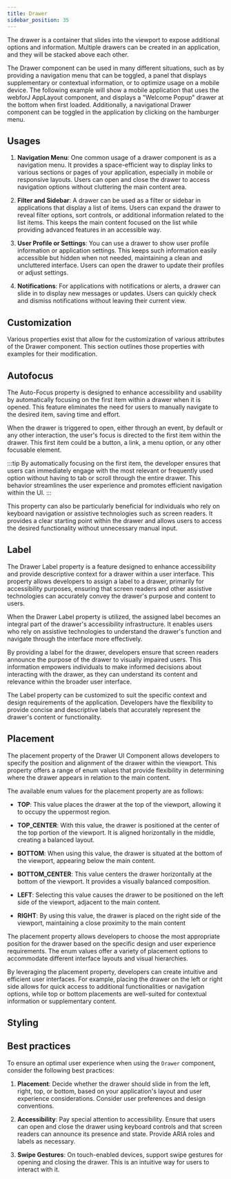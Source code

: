 ```yaml
---
title: Drawer
sidebar_position: 35
---
```

<DocChip chip="shadow" />
<DocChip chip="name" label="dwc-drawer" />
<DocChip chip='since' label='24.00' />
<JavadocLink type="drawer" location="com/webforj/component/drawer/Drawer" top='true'/>

The drawer is a container that slides into the viewport to expose additional options and information. Multiple drawers can be created in an application, and they will be stacked above each other.

The Drawer component can be used in many different situations, such as by providing a navigation menu that can be toggled, a panel that displays supplementary or contextual information, or to optimize usage on a mobile device. The following example will show a mobile application that uses the webforJ AppLayout component, and displays a "Welcome Popup" drawer at the bottom when first loaded. Additionally, a navigational Drawer component can be toggled in the application by clicking on the hamburger menu.

<AppLayoutViewer path='/webforj/drawerwelcome?' mobile='true'
javaE='https://raw.githubusercontent.com/webforj/webforj-documentation/refs/heads/main/src/main/java/com/webforj/samples/views/drawer/DrawerWelcomeView.java'
cssURL='https://raw.githubusercontent.com/webforj/webforj-documentation/main/src/main/resources/static/css/drawer/drawerWelcome.css'
/>

## Usages

1. **Navigation Menu**: One common usage of a drawer component is as a navigation menu. It provides a space-efficient way to display links to various sections or pages of your application, especially in mobile or responsive layouts. Users can open and close the drawer to access navigation options without cluttering the main content area.

2. **Filter and Sidebar**: A drawer can be used as a filter or sidebar in applications that display a list of items. Users can expand the drawer to reveal filter options, sort controls, or additional information related to the list items. This keeps the main content focused on the list while providing advanced features in an accessible way.

3. **User Profile or Settings**: You can use a drawer to show user profile information or application settings. This keeps such information easily accessible but hidden when not needed, maintaining a clean and uncluttered interface. Users can open the drawer to update their profiles or adjust settings.

4. **Notifications**: For applications with notifications or alerts, a drawer can slide in to display new messages or updates. Users can quickly check and dismiss notifications without leaving their current view.

<ComponentDemo
path='/webforj/drawerdemo?'
javaE='https://raw.githubusercontent.com/webforj/webforj-documentation/refs/heads/main/src/main/java/com/webforj/samples/views/drawer/DrawerDemoView.java'
height='600px'
/>

## Customization

Various properties exist that allow for the customization of various attributes of the Drawer component. This section outlines those properties with examples for their modification.

## Autofocus

The Auto-Focus property is designed to enhance accessibility and usability by automatically focusing on the first item within a drawer when it is opened. This feature eliminates the need for users to manually navigate to the desired item, saving time and effort.

When the drawer is triggered to open, either through an event, by default or any other interaction, the user's focus is directed to the first item within the drawer. This first item could be a button, a link, a menu option, or any other focusable element.

:::tip
By automatically focusing on the first item, the developer ensures that users can immediately engage with the most relevant or frequently used option without having to tab or scroll through the entire drawer. This behavior streamlines the user experience and promotes efficient navigation within the UI.
:::

This property can also be particularly beneficial for individuals who rely on keyboard navigation or assistive technologies such as screen readers. It provides a clear starting point within the drawer and allows users to access the desired functionality without unnecessary manual input.

<ComponentDemo
path='/webforj/drawerautofocus?'
javaE='https://raw.githubusercontent.com/webforj/webforj-documentation/refs/heads/main/src/main/java/com/webforj/samples/views/drawer/DrawerAutoFocusView.java'
height='600px'
/>

<!-- Example -->

## Label

The Drawer Label property is a feature designed to enhance accessibility and provide descriptive context for a drawer within a user interface. This property allows developers to assign a label to a drawer, primarily for accessibility purposes, ensuring that screen readers and other assistive technologies can accurately convey the drawer's purpose and content to users.

When the Drawer Label property is utilized, the assigned label becomes an integral part of the drawer's accessibility infrastructure. It enables users who rely on assistive technologies to understand the drawer's function and navigate through the interface more effectively.

By providing a label for the drawer, developers ensure that screen readers announce the purpose of the drawer to visually impaired users. This information empowers individuals to make informed decisions about interacting with the drawer, as they can understand its content and relevance within the broader user interface.

The Label property can be customized to suit the specific context and design requirements of the application. Developers have the flexibility to provide concise and descriptive labels that accurately represent the drawer's content or functionality.

<!-- Example -->

<!-- ## Size

The `size` property of the Drawer component enables developers to control and specify the dimensions of the drawer within the user interface. This property allows for fine-tuning the size of the drawer, ensuring it aligns with the desired layout and design requirements.

When utilizing the `size` property, developers have the flexibility to define the width and height of the drawer based on their specific needs. Unlike the `maxSize` property, which sets a maximum limit, the `size` property provides explicit control over the actual size of the drawer.

Developers can customize the `size` property based on the available screen real estate, the amount of content to be displayed, and the overall design aesthetic. This level of control allows for creating visually balanced and functional interfaces.

The `size` property can be defined using various units such as pixels, percentages, or other appropriate CSS measurement values. This versatility ensures that the drawer's size can be adjusted precisely to fit different screen sizes, resolutions, and device types.

By utilizing the `size` property effectively, developers can create responsive interfaces that adapt to different viewports and screen orientations. For instance, a smaller size can be chosen for mobile devices to optimize space utilization, while larger sizes can be used for desktop displays to take advantage of the available screen area.


### Max Size

The Drawer max size property is a versatile feature designed to control the maximum width or height of a drawer within a user interface, based on the specified placement. This property allows developers to define the maximum size of the drawer, ensuring optimal presentation and layout while accommodating varying screen sizes and device resolutions.

:::info
To set the size of the drawer, modify the `size` property - `maxSize` is used to ensure a drawer never grows larger than a certain value.
:::

When utilizing the Drawer max size property, developers can set a maximum size value expressed as pixels, percentages, or other appropriate CSS measurement values. This value represents the maximum width when the drawer is placed on the left or right side of the interface or the maximum height when placed on the top or bottom.

By defining a maximum size for the drawer, developers maintain control over its dimensions and prevent it from becoming excessively wide or tall, which could hinder the overall user experience. The CSS measurement approach allows for responsiveness, adapting the size of the drawer dynamically in relation to the available screen space.

The Drawer's max size property is particularly beneficial when dealing with responsive and adaptive designs. It ensures that the drawer remains visually pleasing and functional across different devices, screen orientations, and viewports.

When the drawer's content exceeds the defined maximum size, developers can implement appropriate techniques to handle overflow, such as scrolling within the drawer or utilizing additional UI patterns like tabs or accordions. This helps maintain a clean and organized interface while accommodating larger amounts of content. -->

## Placement

The placement property of the Drawer UI Component allows developers to specify the position and alignment of the drawer within the viewport. This property offers a range of enum values that provide flexibility in determining where the drawer appears in relation to the main content.

The available enum values for the placement property are as follows:

- **TOP**: This value places the drawer at the top of the viewport, allowing it to occupy the uppermost region.

- **TOP_CENTER**: With this value, the drawer is positioned at the center of the top portion of the viewport. It is aligned horizontally in the middle, creating a balanced layout.

- **BOTTOM**: When using this value, the drawer is situated at the bottom of the viewport, appearing below the main content.

- **BOTTOM_CENTER**: This value centers the drawer horizontally at the bottom of the viewport. It provides a visually balanced composition.

- **LEFT**: Selecting this value causes the drawer to be positioned on the left side of the viewport, adjacent to the main content.

- **RIGHT**: By using this value, the drawer is placed on the right side of the viewport, maintaining a close proximity to the main content


The placement property allows developers to choose the most appropriate position for the drawer based on the specific design and user experience requirements. The enum values offer a variety of placement options to accommodate different interface layouts and visual hierarchies.

By leveraging the placement property, developers can create intuitive and efficient user interfaces. For example, placing the drawer on the left or right side allows for quick access to additional functionalities or navigation options, while top or bottom placements are well-suited for contextual information or supplementary content.

<ComponentDemo
path='/webforj/drawerplacement?'
javaE='https://raw.githubusercontent.com/webforj/webforj-documentation/refs/heads/main/src/main/java/com/webforj/samples/views/drawer/DrawerPlacementView.java'
height='600px'
/>

## Styling

<TableBuilder name="Drawer" />

## Best practices 

To ensure an optimal user experience when using the `Drawer` component, consider the following best practices:

1. **Placement**: Decide whether the drawer should slide in from the left, right, top, or bottom, based on your application's layout and user experience considerations. Consider user preferences and design conventions.

2. **Accessibility**: Pay special attention to accessibility. Ensure that users can open and close the drawer using keyboard controls and that screen readers can announce its presence and state. Provide ARIA roles and labels as necessary.

3. **Swipe Gestures**: On touch-enabled devices, support swipe gestures for opening and closing the drawer. This is an intuitive way for users to interact with it.